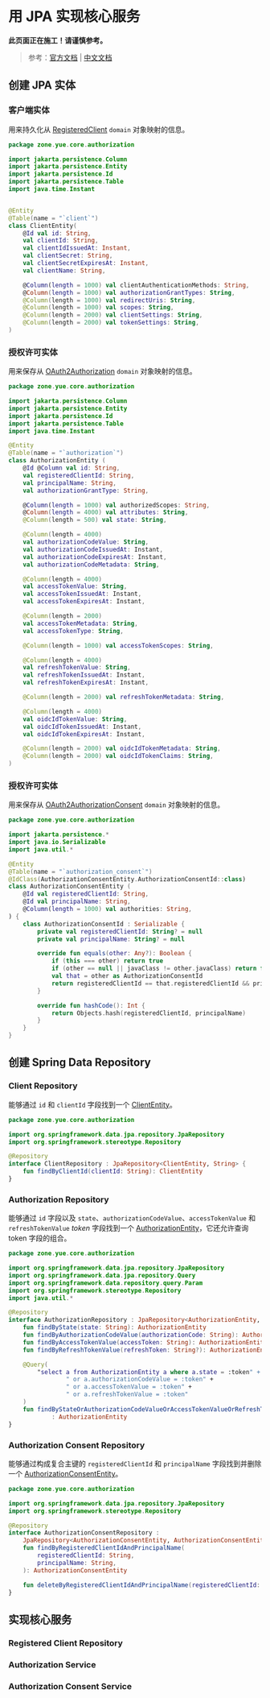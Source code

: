 # 用 JPA 实现核心服务

**此页面正在施工！请谨慎参考。**

> 参考：[官方文档](https://docs.spring.io/spring-authorization-server/docs/current/reference/html/guides/how-to-jpa.html)
> | [中文文档](https://springdoc.cn/spring-authorization-server/guides/how-to-jpa.html)

## 创建 JPA 实体

### 客户端实体

用来持久化从
[RegisteredClient](https://springdoc.cn/spring-authorization-server/core-model-components.html#registered-client)
`domain` 对象映射的信息。

```kotlin title="src/main/kotlin/zone/yue/core/user/UserEntity.kt"
package zone.yue.core.authorization

import jakarta.persistence.Column
import jakarta.persistence.Entity
import jakarta.persistence.Id
import jakarta.persistence.Table
import java.time.Instant


@Entity
@Table(name = "`client`")
class ClientEntity(
    @Id val id: String,
    val clientId: String,
    val clientIdIssuedAt: Instant,
    val clientSecret: String,
    val clientSecretExpiresAt: Instant,
    val clientName: String,

    @Column(length = 1000) val clientAuthenticationMethods: String,
    @Column(length = 1000) val authorizationGrantTypes: String,
    @Column(length = 1000) val redirectUris: String,
    @Column(length = 1000) val scopes: String,
    @Column(length = 2000) val clientSettings: String,
    @Column(length = 2000) val tokenSettings: String,
)
```

### 授权许可实体

用来保存从
[OAuth2Authorization](https://springdoc.cn/spring-authorization-server/core-model-components.html#oauth2-authorization)
`domain` 对象映射的信息。

```kotlin title="src/main/kotlin/zone/yue/core/user/AuthorizationEntity.kt"
package zone.yue.core.authorization

import jakarta.persistence.Column
import jakarta.persistence.Entity
import jakarta.persistence.Id
import jakarta.persistence.Table
import java.time.Instant

@Entity
@Table(name = "`authorization`")
class AuthorizationEntity (
    @Id @Column val id: String,
    val registeredClientId: String,
    val principalName: String,
    val authorizationGrantType: String,

    @Column(length = 1000) val authorizedScopes: String,
    @Column(length = 4000) val attributes: String,
    @Column(length = 500) val state: String,

    @Column(length = 4000)
    val authorizationCodeValue: String,
    val authorizationCodeIssuedAt: Instant,
    val authorizationCodeExpiresAt: Instant,
    val authorizationCodeMetadata: String,

    @Column(length = 4000)
    val accessTokenValue: String,
    val accessTokenIssuedAt: Instant,
    val accessTokenExpiresAt: Instant,

    @Column(length = 2000)
    val accessTokenMetadata: String,
    val accessTokenType: String,

    @Column(length = 1000) val accessTokenScopes: String,

    @Column(length = 4000)
    val refreshTokenValue: String,
    val refreshTokenIssuedAt: Instant,
    val refreshTokenExpiresAt: Instant,

    @Column(length = 2000) val refreshTokenMetadata: String,

    @Column(length = 4000)
    val oidcIdTokenValue: String,
    val oidcIdTokenIssuedAt: Instant,
    val oidcIdTokenExpiresAt: Instant,

    @Column(length = 2000) val oidcIdTokenMetadata: String,
    @Column(length = 2000) val oidcIdTokenClaims: String,
)
```

### 授权许可实体

用来保存从
[OAuth2AuthorizationConsent](https://springdoc.cn/spring-authorization-server/core-model-components.html#oauth2-authorization-consent)
`domain` 对象映射的信息。

```kotlin title="src/main/kotlin/zone/yue/core/user/AuthorizationConsentEntity.kt"
package zone.yue.core.authorization

import jakarta.persistence.*
import java.io.Serializable
import java.util.*

@Entity
@Table(name = "`authorization_consent`")
@IdClass(AuthorizationConsentEntity.AuthorizationConsentId::class)
class AuthorizationConsentEntity (
    @Id val registeredClientId: String,
    @Id val principalName: String,
    @Column(length = 1000) val authorities: String,
) {
    class AuthorizationConsentId : Serializable {
        private val registeredClientId: String? = null
        private val principalName: String? = null

        override fun equals(other: Any?): Boolean {
            if (this === other) return true
            if (other == null || javaClass != other.javaClass) return false
            val that = other as AuthorizationConsentId
            return registeredClientId == that.registeredClientId && principalName == that.principalName
        }

        override fun hashCode(): Int {
            return Objects.hash(registeredClientId, principalName)
        }
    }
}
```

## 创建 Spring Data Repository

### Client Repository

能够通过 `id` 和 `clientId` 字段找到一个 [ClientEntity](#客户端实体)。

```kotlin title="src/main/kotlin/zone/yue/core/authorization/ClientRepository.kt"
package zone.yue.core.authorization

import org.springframework.data.jpa.repository.JpaRepository
import org.springframework.stereotype.Repository

@Repository
interface ClientRepository : JpaRepository<ClientEntity, String> {
    fun findByClientId(clientId: String): ClientEntity
}
```

### Authorization Repository

能够通过 `id` 字段以及 `state`、`authorizationCodeValue`、`accessTokenValue` 和 `refreshTokenValue` *token* 字段找到一个 [AuthorizationEntity](#授权许可实体)，它还允许查询 token 字段的组合。

```kotlin title="src/main/kotlin/zone/yue/core/authorization/AuthorizationRepository.kt"
package zone.yue.core.authorization

import org.springframework.data.jpa.repository.JpaRepository
import org.springframework.data.jpa.repository.Query
import org.springframework.data.repository.query.Param
import org.springframework.stereotype.Repository
import java.util.*

@Repository
interface AuthorizationRepository : JpaRepository<AuthorizationEntity, String> {
    fun findByState(state: String): AuthorizationEntity
    fun findByAuthorizationCodeValue(authorizationCode: String): AuthorizationEntity
    fun findByAccessTokenValue(accessToken: String): AuthorizationEntity
    fun findByRefreshTokenValue(refreshToken: String?): AuthorizationEntity

    @Query(
        "select a from AuthorizationEntity a where a.state = :token" +
                " or a.authorizationCodeValue = :token" +
                " or a.accessTokenValue = :token" +
                " or a.refreshTokenValue = :token"
    )
    fun findByStateOrAuthorizationCodeValueOrAccessTokenValueOrRefreshTokenValue(@Param("token") token: String?)
            : AuthorizationEntity
}
```

### Authorization Consent Repository

能够通过构成复合主键的 `registeredClientId` 和 `principalName` 字段找到并删除一个 [AuthorizationConsentEntity](#授权许可实体)。

```kotlin title="src/main/kotlin/zone/yue/core/authorization/AuthorizationConsentRepository.kt"
package zone.yue.core.authorization

import org.springframework.data.jpa.repository.JpaRepository
import org.springframework.stereotype.Repository

@Repository
interface AuthorizationConsentRepository :
    JpaRepository<AuthorizationConsentEntity, AuthorizationConsentEntity.AuthorizationConsentId> {
    fun findByRegisteredClientIdAndPrincipalName(
        registeredClientId: String,
        principalName: String,
    ): AuthorizationConsentEntity

    fun deleteByRegisteredClientIdAndPrincipalName(registeredClientId: String, principalName: String)
}
```

## 实现核心服务

### Registered Client Repository

### Authorization Service

### Authorization Consent Service
